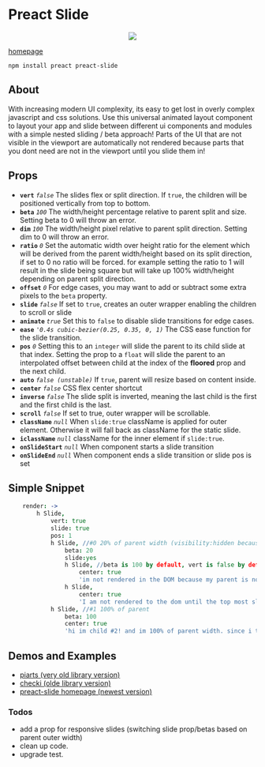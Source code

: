 # Preact Slide
<a href = "http://arxii.github.io/preact-slide" ><div style="text-align:center"><img src ="https://raw.githubusercontent.com/arxii/preact-slide/master/logo.png" /></div></a>


[homepage](http://arxii.github.io/preact-slide)

`npm install preact preact-slide`


## About
With increasing modern UI complexity, its easy to get lost in overly complex javascript and css solutions. Use this universal animated layout component to layout your app and slide between different ui components and modules with a simple nested sliding / beta approach! Parts of the UI that are not visible in the viewport are automatically not rendered because parts that you dont need are not in the viewport until you slide them in!



## Props
* **`vert`** *`false`* The slides flex or split direction. If `true`, the children will be positioned vertically from top to bottom.
* **`beta`** *`100`* The width/height percentage relative to parent split and size. Setting beta to 0 will throw an error.
* **`dim`** *`100`* The width/height pixel relative to parent split direction. Setting dim to 0 will throw an error.
* **`ratio`** *`0`* Set the automatic width over height ratio for the element which will be derived from the parent width/height based on its split direction, if set to 0 no ratio will be forced. for example setting the ratio to 1 will result in the slide being square but will take up 100% width/height depending on parent split direction.
* **`offset`** *`0`* For edge cases, you may want to add or subtract some extra pixels to the `beta` property.
* **`slide`** *`false`* If set to `true`, creates an outer wrapper enabling the children to scroll or slide
* **`animate`** *`true`* Set this to `false` to disable slide transitions for edge cases.
* **`ease`** *`'0.4s cubic-bezier(0.25, 0.35, 0, 1)`* The CSS ease function for the slide transition.
* **`pos`** *`0`* Setting this to an `integer` will slide the parent to its child slide at that index. Setting the prop to a `float` will slide the parent to an interpolated offset between child at the index of the **floored** prop and the next child.
* **`auto`** *`false (unstable)`* If `true`, parent will resize based on content inside.
* **`center`** *`false`* CSS flex center shortcut
* **`inverse`** *`false`* The slide split is inverted, meaning the last child is the first and the first child is the last.
* **`scroll`** *`false`* If set to true, outer wrapper will be scrollable.
* **`className`** *`null`* When `slide:true` className is applied for outer element. Otherwise it will fall back as className for the static slide.
* **`iclassName`** *`null`* className for the inner element if `slide:true`.
* **`onSlideStart`** *`null`* When component starts a slide transition
* **`onSlideEnd`** *`null`* When component ends a slide transition or slide pos is set



## Simple Snippet
```coffeescript
	render: ->
		h Slide,
			vert: true
			slide: true
			pos: 1
			h Slide, //#0 20% of parent width (visibility:hidden because parent is pos:1) 
				beta: 20
				slide:yes
				h Slide, //beta is 100 by default, vert is false by default
					center: true
					'im not rendered in the DOM because my parent is not in the viewport!'
				h Slide,
					center: true
					'I am not rendered to the dom until the top most slide is at pos:0 and my parent pos is set to 1'
			h Slide, //#1 100% of parent 
				beta: 100
				center: true
				'hi im child #2! and im 100% of parent width. since i take up the entire height and width of my parent i am the only visible child.'

```


## Demos and Examples
* [piarts (very old library version)](http://slide-checki.lerp.io)
* [checki (olde library version)](http://slide-checki.lerp.io)
* [preact-slide homepage (newest version)](https://arxii.github.io/preact-slide/)



### Todos
+ add a prop for responsive slides (switching slide prop/betas based on parent outer width)
+ clean up code.
+ upgrade test.